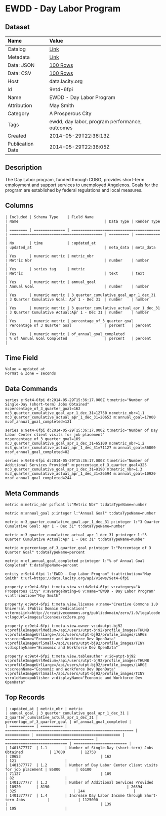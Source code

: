 # EWDD - Day Labor Program

## Dataset

| Name | Value |
| :--- | :---- |
| Catalog | [Link](https://catalog.data.gov/dataset/ewdd-day-labor-program-321bf) |
| Metadata | [Link](https://data.lacity.org/api/views/9et4-6fpi) |
| Data: JSON | [100 Rows](https://data.lacity.org/api/views/9et4-6fpi/rows.json?max_rows=100) |
| Data: CSV | [100 Rows](https://data.lacity.org/api/views/9et4-6fpi/rows.csv?max_rows=100) |
| Host | data.lacity.org |
| Id | 9et4-6fpi |
| Name | EWDD - Day Labor Program |
| Attribution | May Smith |
| Category | A Prosperous City |
| Tags | ewdd, day labor, program performance, outcomes |
| Created | 2014-05-29T22:36:13Z |
| Publication Date | 2014-05-29T22:38:05Z |

## Description

The Day Labor program, funded through CDBG, provides short-term employment and support services to unemployed Angelenos.  Goals for the program are established by federal regulations and local measures.

## Columns

```ls
| Included | Schema Type    | Field Name                               | Name                                       | Data Type | Render Type |
| ======== | ============== | ======================================== | ========================================== | ========= | =========== |
| No       | time           | :updated_at                              | updated_at                                 | meta_data | meta_data   |
| Yes      | numeric metric | metric_nbr                               | Metric Nbr                                 | number    | number      |
| Yes      | series tag     | metric                                   | Metric                                     | text      | text        |
| Yes      | numeric metric | annual_goal                              | Annual Goal                                | number    | number      |
| Yes      | numeric metric | 3_quarter_cumulative_goal_apr_1_dec_31   | 3 Quarter Cumulative Goal: Apr 1 - Dec 31  | number    | number      |
| Yes      | numeric metric | 3_quarter_cumulative_actual_apr_1_dec_31 | 3 Quarter Cumulative Actual:Apr 1 - Dec 31 | number    | number      |
| Yes      | numeric metric | percentage_of_3_quarter_goal             | Percentage of 3 Quarter Goal               | percent   | percent     |
| Yes      | numeric metric | of_annual_goal_completed                 | % of Annual Goal Completed                 | percent   | percent     |
```

## Time Field

```ls
Value = updated_at
Format & Zone = seconds
```

## Data Commands

```ls
series e:9et4-6fpi d:2014-05-29T15:36:17.000Z t:metric="Number of Single-Day (short-term) Jobs Obtained" m:percentage_of_3_quarter_goal=162 m:3_quarter_cumulative_goal_apr_1_dec_31=12750 m:metric_nbr=1.1 m:3_quarter_cumulative_actual_apr_1_dec_31=20653 m:annual_goal=17000 m:of_annual_goal_completed=121

series e:9et4-6fpi d:2014-05-29T15:36:17.000Z t:metric="Number of Day Labor Center client visits for job placement" m:percentage_of_3_quarter_goal=109 m:3_quarter_cumulative_goal_apr_1_dec_31=65100 m:metric_nbr=1.2 m:3_quarter_cumulative_actual_apr_1_dec_31=71127 m:annual_goal=86800 m:of_annual_goal_completed=82

series e:9et4-6fpi d:2014-05-29T15:36:17.000Z t:metric="Number of Additional Services Provided" m:percentage_of_3_quarter_goal=325 m:3_quarter_cumulative_goal_apr_1_dec_31=8190 m:metric_nbr=1.3 m:3_quarter_cumulative_actual_apr_1_dec_31=26594 m:annual_goal=10920 m:of_annual_goal_completed=244
```

## Meta Commands

```ls
metric m:metric_nbr p:float l:"Metric Nbr" t:dataTypeName=number

metric m:annual_goal p:integer l:"Annual Goal" t:dataTypeName=number

metric m:3_quarter_cumulative_goal_apr_1_dec_31 p:integer l:"3 Quarter Cumulative Goal: Apr 1 - Dec 31" t:dataTypeName=number

metric m:3_quarter_cumulative_actual_apr_1_dec_31 p:integer l:"3 Quarter Cumulative Actual:Apr 1 - Dec 31" t:dataTypeName=number

metric m:percentage_of_3_quarter_goal p:integer l:"Percentage of 3 Quarter Goal" t:dataTypeName=percent

metric m:of_annual_goal_completed p:integer l:"% of Annual Goal Completed" t:dataTypeName=percent

entity e:9et4-6fpi l:"EWDD - Day Labor Program" t:attribution="May Smith" t:url=https://data.lacity.org/api/views/9et4-6fpi

property e:9et4-6fpi t:meta.view v:id=9et4-6fpi v:category="A Prosperous City" v:averageRating=0 v:name="EWDD - Day Labor Program" v:attribution="May Smith"

property e:9et4-6fpi t:meta.view.license v:name="Creative Commons 1.0 Universal (Public Domain Dedication)" v:termsLink=http://creativecommons.org/publicdomain/zero/1.0/legalcode v:logoUrl=images/licenses/ccZero.png

property e:9et4-6fpi t:meta.view.owner v:id=utpt-bj92 v:profileImageUrlMedium=/api/users/utpt-bj92/profile_images/THUMB v:profileImageUrlLarge=/api/users/utpt-bj92/profile_images/LARGE v:screenName="Economic and Workforce Dev OpenData" v:profileImageUrlSmall=/api/users/utpt-bj92/profile_images/TINY v:displayName="Economic and Workforce Dev OpenData"

property e:9et4-6fpi t:meta.view.tableauthor v:id=utpt-bj92 v:profileImageUrlMedium=/api/users/utpt-bj92/profile_images/THUMB v:profileImageUrlLarge=/api/users/utpt-bj92/profile_images/LARGE v:screenName="Economic and Workforce Dev OpenData" v:profileImageUrlSmall=/api/users/utpt-bj92/profile_images/TINY v:roleName=publisher v:displayName="Economic and Workforce Dev OpenData"
```

## Top Records

```ls
| :updated_at | metric_nbr | metric                                                     | annual_goal | 3_quarter_cumulative_goal_apr_1_dec_31 | 3_quarter_cumulative_actual_apr_1_dec_31 | percentage_of_3_quarter_goal | of_annual_goal_completed | 
| =========== | ========== | ========================================================== | =========== | ====================================== | ======================================== | ============================ | ======================== | 
| 1401377777  | 1.1        | Number of Single-Day (short-term) Jobs Obtained            | 17000       | 12750                                  | 20653                                    | 162                          | 121                      | 
| 1401377777  | 1.2        | Number of Day Labor Center client visits for job placement | 86800       | 65100                                  | 71127                                    | 109                          | 82                       | 
| 1401377777  | 1.3        | Number of Additional Services Provided                     | 10920       | 8190                                   | 26594                                    | 325                          | 244                      | 
| 1401377777  | 1.4        | Increase Day Labor Income through Short-term Jobs          |             | 1125000                                |                                          | 139                          | 105                      | 
```
